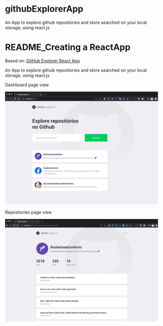 # githubExplorerApp
An App to explore github repositories and store searched on your local storage, using react.js

# README_Creating a ReactApp

Based on: [GitHub Explorer React App](https://github.com/discombobulateme/githubExplorerApp.git)

An App to explore github repositories and store searched on your local storage, using react.js

Dashboard page view

![README_Creating%20a%20ReactApp/Screen_Shot_2020-04-27_at_16.26.52.png](README_Creating%20a%20ReactApp/Screen_Shot_2020-04-27_at_16.26.52.png)

Repositories page view

![README_Creating%20a%20ReactApp/Screen_Shot_2020-04-27_at_16.45.48.png](README_Creating%20a%20ReactApp/Screen_Shot_2020-04-27_at_16.45.48.png)
